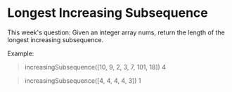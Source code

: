 # Longest Increasing Subsequence
This week's question:
Given an integer array nums, return the length of the longest increasing subsequence.

Example:

> increasingSubsequence([10, 9, 2, 3, 7, 101, 18])
> 4

> increasingSubsequence([4, 4, 4, 4, 3])
> 1